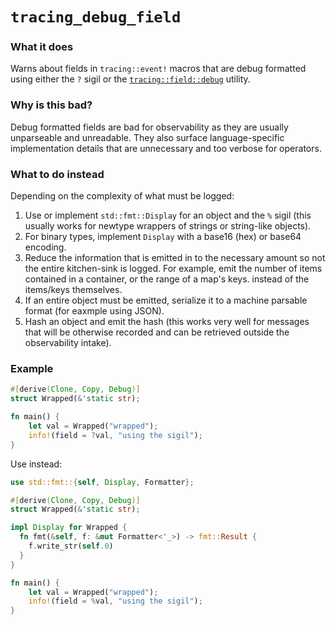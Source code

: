 # `tracing_debug_field`

### What it does

Warns about fields in `tracing::event!` macros that are debug formatted
using either the `?` sigil or the [`tracing::field::debug`](https://docs.rs/tracing/0.1.40/tracing/field/fn.debug.html) 
utility.

### Why is this bad?

Debug formatted fields are bad for observability as they are usually unparseable and
unreadable. They also surface language-specific implementation details that are unnecessary
and too verbose for operators.

### What to do instead

Depending on the complexity of what must be logged:

1. Use or implement `std::fmt::Display` for an object and the `%` sigil
   (this usually works for newtype wrappers of strings or string-like objects).
2. For binary types, implement `Display` with a base16 (hex) or base64 encoding.
3. Reduce the information that is emitted in to the necessary amount so not the entire kitchen-sink
   is logged. For example, emit the number of items contained in a container, or the range of a map's keys.
   instead of the items/keys themselves.
4. If an entire object must be emitted, serialize it to a machine parsable format (for eaxmple using JSON).
5. Hash an object and emit the hash (this works very well for messages that will be otherwise recorded and
   can be retrieved outside the observability intake).

### Example
```rust
#[derive(Clone, Copy, Debug)]
struct Wrapped(&'static str);

fn main() {
    let val = Wrapped("wrapped");
    info!(field = ?val, "using the sigil");
}
```
Use instead:
```rust
use std::fmt::{self, Display, Formatter};

#[derive(Clone, Copy, Debug)]
struct Wrapped(&'static str);

impl Display for Wrapped {
  fn fmt(&self, f: &mut Formatter<'_>) -> fmt::Result {
    f.write_str(self.0)
  }
}

fn main() {
    let val = Wrapped("wrapped");
    info!(field = %val, "using the sigil");
}
```
